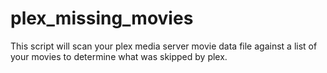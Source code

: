 plex_missing_movies
===================

This script will scan your plex media server movie data file against a list of your movies to determine what was skipped by plex.
